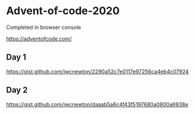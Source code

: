 # Advent-of-code-2020
Completed in browser console

https://adventofcode.com/

## Day 1
https://gist.github.com/jwcnewton/2290a52c7e0117e97256ca4eb4c07924

## Day 2
https://gist.github.com/jwcnewton/daaab5a6c4f43f5197680a0800a6938e
